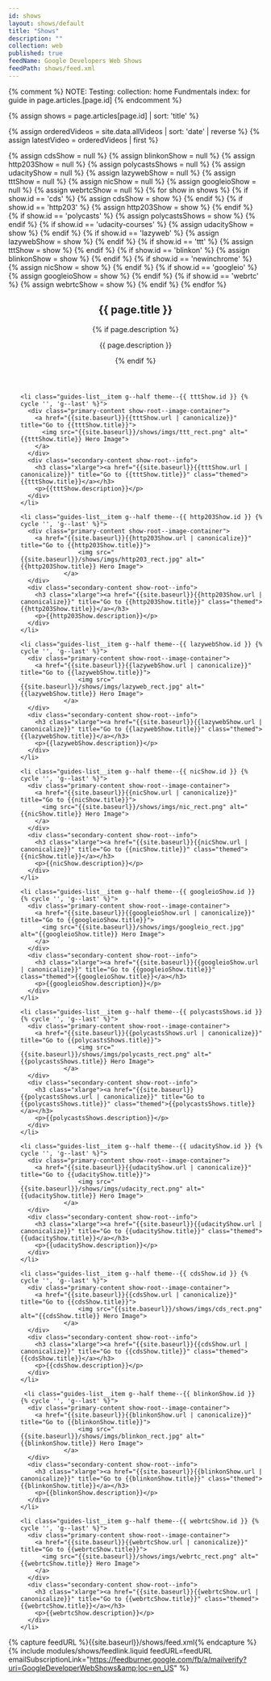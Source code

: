 ```yaml
---
id: shows
layout: shows/default
title: "Shows"
description: ""
collection: web
published: true
feedName: Google Developers Web Shows
feedPath: shows/feed.xml
---
```

{% comment %}
NOTE: Testing: collection: home
Fundmentals index: for guide in page.articles.[page.id]
{% endcomment %}

{% assign shows = page.articles[page.id] | sort: 'title'  %}

{% assign orderedVideos = site.data.allVideos | sort: 'date' | reverse %}
{% assign latestVideo = orderedVideos | first %}

{% assign cdsShow = null %}
{% assign blinkonShow = null %}
{% assign http203Show = null %}
{% assign polycastsShows = null %}
{% assign udacityShow = null %}
{% assign lazywebShow = null %}
{% assign tttShow = null %}
{% assign nicShow = null %}
{% assign googleioShow = null %}
{% assign webrtcShow = null %}
{% for show in shows %}
  {% if show.id == 'cds' %}
    {% assign cdsShow = show %}
  {% endif %}
  {% if show.id == 'http203' %}
    {% assign http203Show = show %}
  {% endif %}
  {% if show.id == 'polycasts' %}
    {% assign polycastsShows = show %}
  {% endif %}
  {% if show.id == 'udacity-courses' %}
    {% assign udacityShow = show %}
  {% endif %}
  {% if show.id == 'lazyweb' %}
    {% assign lazywebShow = show %}
  {% endif %}
  {% if show.id == 'ttt' %}
    {% assign tttShow = show %}
  {% endif %}
  {% if show.id == 'blinkon' %}
    {% assign blinkonShow = show %}
  {% endif %}
  {% if show.id == 'newinchrome' %}
    {% assign nicShow = show %}
  {% endif %}
  {% if show.id == 'googleio' %}
    {% assign googleioShow = show %}
  {% endif %}
  {% if show.id == 'webrtc' %}
    {% assign webrtcShow = show %}
  {% endif %}
{% endfor %}



<div class="guides-section">
  <header class="container">
      <h2 class="xxlarge">{{ page.title }}</h2>
      <div class="divider divider--secondary">
        <span class="themed divider-icon"></span>
      </div>
      {% if page.description %}
      <p>{{ page.description }}</p>
      {% endif %}
  </header>

  <ul class="guides-list container">

    <li class="guides-list__item g--half theme--{{ tttShow.id }} {% cycle '', 'g--last' %}">
      <div class="primary-content show-root--image-container">
        <a href="{{site.baseurl}}{{tttShow.url | canonicalize}}" title="Go to {{tttShow.title}}">
          <img src="{{site.baseurl}}/shows/imgs/ttt_rect.png" alt="{{tttShow.title}} Hero Image">
        </a>
      </div>
      <div class="secondary-content show-root--info">
        <h3 class="xlarge"><a href="{{site.baseurl}}{{tttShow.url | canonicalize}}" title="Go to {{tttShow.title}}" class="themed">{{tttShow.title}}</a></h3>
        <p>{{tttShow.description}}</p>
      </div>
    </li>

    <li class="guides-list__item g--half theme--{{ http203Show.id }} {% cycle '', 'g--last' %}">
      <div class="primary-content show-root--image-container">
      	<a href="{{site.baseurl}}{{http203Show.url | canonicalize}}" title="Go to {{http203Show.title}}">
					<img src="{{site.baseurl}}/shows/imgs/http203_rect.jpg" alt="{{http203Show.title}} Hero Image">
				</a>
      </div>
      <div class="secondary-content show-root--info">
        <h3 class="xlarge"><a href="{{site.baseurl}}{{http203Show.url | canonicalize}}" title="Go to {{http203Show.title}}" class="themed">{{http203Show.title}}</a></h3>
        <p>{{http203Show.description}}</p>
      </div>
    </li>

    <li class="guides-list__item g--half theme--{{ lazywebShow.id }} {% cycle '', 'g--last' %}">
      <div class="primary-content show-root--image-container">
      	<a href="{{site.baseurl}}{{lazywebShow.url | canonicalize}}" title="Go to {{lazywebShow.title}}">
					<img src="{{site.baseurl}}/shows/imgs/lazyweb_rect.jpg" alt="{{lazywebShow.title}} Hero Image">
				</a>
      </div>
      <div class="secondary-content show-root--info">
        <h3 class="xlarge"><a href="{{site.baseurl}}{{lazywebShow.url | canonicalize}}" title="Go to {{lazywebShow.title}}" class="themed">{{lazywebShow.title}}</a></h3>
        <p>{{lazywebShow.description}}</p>
      </div>
    </li>

    <li class="guides-list__item g--half theme--{{ nicShow.id }} {% cycle '', 'g--last' %}">
      <div class="primary-content show-root--image-container">
        <a href="{{site.baseurl}}{{nicShow.url | canonicalize}}" title="Go to {{nicShow.title}}">
          <img src="{{site.baseurl}}/shows/imgs/nic_rect.png" alt="{{nicShow.title}} Hero Image">
        </a>
      </div>
      <div class="secondary-content show-root--info">
        <h3 class="xlarge"><a href="{{site.baseurl}}{{nicShow.url | canonicalize}}" title="Go to {{nicShow.title}}" class="themed">{{nicShow.title}}</a></h3>
        <p>{{nicShow.description}}</p>
      </div>
    </li>

    <li class="guides-list__item g--half theme--{{ googleioShow.id }} {% cycle '', 'g--last' %}">
      <div class="primary-content show-root--image-container">
        <a href="{{site.baseurl}}{{googleioShow.url | canonicalize}}" title="Go to {{googleioShow.title}}">
          <img src="{{site.baseurl}}/shows/imgs/googleio_rect.jpg" alt="{{googleioShow.title}} Hero Image">
        </a>
      </div>
      <div class="secondary-content show-root--info">
        <h3 class="xlarge"><a href="{{site.baseurl}}{{googleioShow.url | canonicalize}}" title="Go to {{googleioShow.title}}" class="themed">{{googleioShow.title}}</a></h3>
        <p>{{googleioShow.description}}</p>
      </div>
    </li>

    <li class="guides-list__item g--half theme--{{ polycastsShows.id }} {% cycle '', 'g--last' %}">
      <div class="primary-content show-root--image-container">
      	<a href="{{site.baseurl}}{{polycastsShows.url | canonicalize}}" title="Go to {{polycastsShows.title}}">
					<img src="{{site.baseurl}}/shows/imgs/polycasts_rect.png" alt="{{polycastsShows.title}} Hero Image">
				</a>
      </div>
      <div class="secondary-content show-root--info">
        <h3 class="xlarge"><a href="{{site.baseurl}}{{polycastsShows.url | canonicalize}}" title="Go to {{polycastsShows.title}}" class="themed">{{polycastsShows.title}}</a></h3>
        <p>{{polycastsShows.description}}</p>
      </div>
    </li>

    <li class="guides-list__item g--half theme--{{ udacityShow.id }} {% cycle '', 'g--last' %}">
      <div class="primary-content show-root--image-container">
      	<a href="{{site.baseurl}}{{udacityShow.url | canonicalize}}" title="Go to {{udacityShow.title}}">
					<img src="{{site.baseurl}}/shows/imgs/udacity_rect.png" alt="{{udacityShow.title}} Hero Image">
				</a>
      </div>
      <div class="secondary-content show-root--info">
        <h3 class="xlarge"><a href="{{site.baseurl}}{{udacityShow.url | canonicalize}}" title="Go to {{udacityShow.title}}" class="themed">{{udacityShow.title}}</a></h3>
        <p>{{udacityShow.description}}</p>
      </div>
    </li>

    <li class="guides-list__item g--half theme--{{ cdsShow.id }} {% cycle '', 'g--last' %}">
      <div class="primary-content show-root--image-container">
      	<a href="{{site.baseurl}}{{cdsShow.url | canonicalize}}" title="Go to {{cdsShow.title}}">
					<img src="{{site.baseurl}}/shows/imgs/cds_rect.png" alt="{{cdsShow.title}} Hero Image">
				</a>
      </div>
      <div class="secondary-content show-root--info">
        <h3 class="xlarge"><a href="{{site.baseurl}}{{cdsShow.url | canonicalize}}" title="Go to {{cdsShow.title}}" class="themed">{{cdsShow.title}}</a></h3>
        <p>{{cdsShow.description}}</p>
      </div>
    </li>

     <li class="guides-list__item g--half theme--{{ blinkonShow.id }} {% cycle '', 'g--last' %}">
      <div class="primary-content show-root--image-container">
      	<a href="{{site.baseurl}}{{blinkonShow.url | canonicalize}}" title="Go to {{blinkonShow.title}}">
					<img src="{{site.baseurl}}/shows/imgs/blinkon_rect.jpg" alt="{{blinkonShow.title}} Hero Image">
				</a>
      </div>
      <div class="secondary-content show-root--info">
        <h3 class="xlarge"><a href="{{site.baseurl}}{{blinkonShow.url | canonicalize}}" title="Go to {{blinkonShow.title}}" class="themed">{{blinkonShow.title}}</a></h3>
        <p>{{blinkonShow.description}}</p>
      </div>
    </li>

    <li class="guides-list__item g--half theme--{{ webrtcShow.id }} {% cycle '', 'g--last' %}">
      <div class="primary-content show-root--image-container">
        <a href="{{site.baseurl}}{{webrtcShow.url | canonicalize}}" title="Go to {{webrtcShow.title}}">
          <img src="{{site.baseurl}}/shows/imgs/webrtc_rect.png" alt="{{webrtcShow.title}} Hero Image">
        </a>
      </div>
      <div class="secondary-content show-root--info">
        <h3 class="xlarge"><a href="{{site.baseurl}}{{webrtcShow.url | canonicalize}}" title="Go to {{webrtcShow.title}}" class="themed">{{webrtcShow.title}}</a></h3>
        <p>{{webrtcShow.description}}</p>
      </div>
    </li>

  </ul>
</div>

{% capture feedURL %}{{site.baseurl}}/shows/feed.xml{% endcapture %}
{% include modules/shows/feedlink.liquid feedURL=feedURL emailSubscriptionLink="https://feedburner.google.com/fb/a/mailverify?uri=GoogleDeveloperWebShows&amp;loc=en_US" %}
